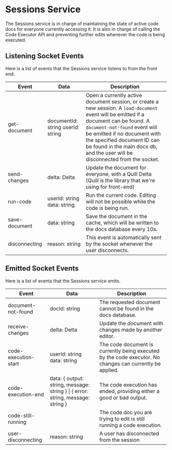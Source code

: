 # Sessions Service

The Sessions service is in charge of maintaining the state of active code docs for everyone currently accessing it.
It is also in charge of calling the Code Executor API and preventing further edits whenever the code is being executed.

## Listening Socket Events
Here is a list of events that the Sessions service listens to from the front end.

| Event | Data | Description |
|---|---|---|
| get-document | documentId: string userId: string | Open a currently active document session, or create a new session.  A `load-document` event will be emitted if a document can be found. A `document-not-found` event will be emitted if no document with the specified document ID can be found in the main docs db, and the user will be disconnected from the socket. |
| send-changes | delta: Delta | Update the document for everyone, with a Quill Delta (Quill is the library that we're using for front-end) |
| run-code | userId: string data: string | Run the current code. Editing will not be possible while the code is being run. |
| save-document | data: string | Save the document in the cache, which will be written to the docs database every 10s. |
| disconnecting | reason: string | This event is automatically sent by the socket whenever the user disconnects. |

## Emitted Socket Events

Here is a list of events that the Sessions service emits.

| Event | Data | Description |
|---|---|---|
| document-not-found | docId: string | The requested document cannot be found in the docs database. |
| receive-changes | delta: Delta | Update the document with changes made by another editor. |
| code-execution-start | userId: string data: string | The code document is currently being executed by the code executor. No changes can currently be applied. |
| code-execution-end | data: {   output: string,   message: string } \| {   error: string,   message: string } | The code execution has ended, providing either a  good or bad output. |
| code-still-running |  | The code doc you are trying to edit is still running a code execution. |
| user-disconnecting | reason: string | A user has disconnected from the session |